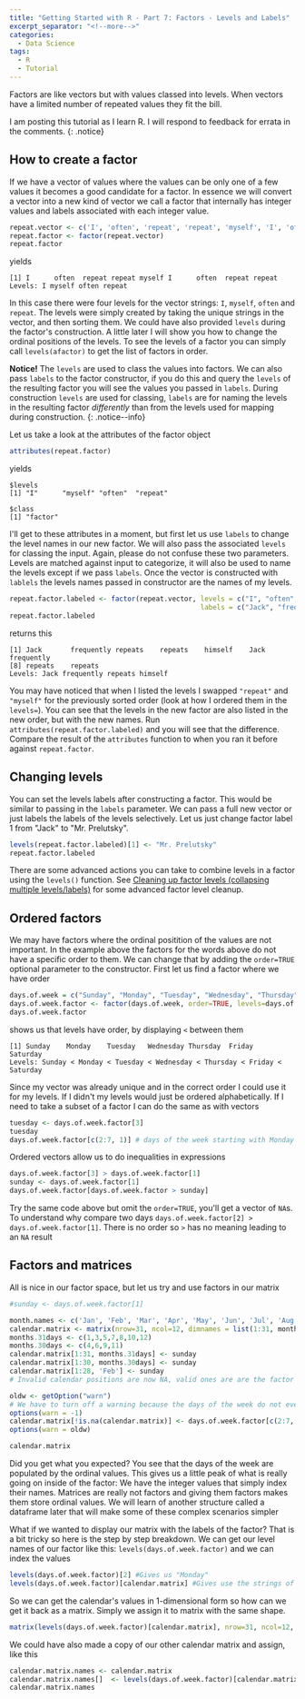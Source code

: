 ```yaml
---
title: "Getting Started with R - Part 7: Factors - Levels and Labels"
excerpt_separator: "<!--more-->"
categories:
  - Data Science
tags:
  - R
  - Tutorial
---
```

Factors are like vectors but with values classed into levels. When vectors have a limited number of repeated values they fit the bill.
<!--more-->


I am posting this tutorial as I learn R. I will respond to feedback for errata in the comments.
{: .notice}


## How to create a factor

If we have a vector of values where the values can be only one of a few values it becomes a good candidate for a factor. In essence we will convert a vector into a new kind of vector we call a factor that internally has integer values and labels associated with each integer value. 

```R
repeat.vector <- c('I', 'often', 'repeat', 'repeat', 'myself', 'I', 'often', 'repeat', 'repeat') # Jack Prelutsky
repeat.factor <- factor(repeat.vector)
repeat.factor
```
yields
```
[1] I      often  repeat repeat myself I      often  repeat repeat
Levels: I myself often repeat
```
In this case there were four levels for the vector strings: `I`, `myself`, `often` and `repeat`. The levels were simply created by taking the unique strings in the vector, and then sorting them. We could have also provided `levels` during the factor's construction. A little later I will show you how to change the ordinal positions of the levels. To see the levels of a factor you can simply call `levels(afactor)` to get the list of factors in order.

**Notice!** The `levels` are used to class the values into factors. We can also pass `labels` to the factor constructor, if you do this and query the `levels` of the resulting factor you will see the values you passed in `labels`. During construction `levels` are used for classing, `labels` are for naming the levels in the resulting factor *differently* than from the levels used for mapping during construction. 
{: .notice--info}

Let us take a look at the attributes of the factor object

```R
attributes(repeat.factor)
```
yields

```
$levels
[1] "I"      "myself" "often"  "repeat"

$class
[1] "factor"
```
I'll get to these attributes in a moment, but first let us use `labels` to change the level names in our new factor. We will also pass the associated `levels` for classing the input. Again, please do not confuse these two parameters. Levels are matched against input to categorize, it will also be used to name the levels except if we pass `labels`. Once the vector is constructed with `lablels` the levels names passed in constructor are the names of my levels. 

```R
repeat.factor.labeled <- factor(repeat.vector, levels = c("I", "often", "repeat", "myself"), 
                                               labels = c("Jack", "frequently", "repeats", "himself" ) )
repeat.factor.labeled
```
returns this
```
[1] Jack       frequently repeats    repeats    himself    Jack       frequently
[8] repeats    repeats   
Levels: Jack frequently repeats himself
```

You may have noticed that when I listed the levels I swapped `"repeat"` and `"myself"` for the previously sorted order (look at how I ordered them in the `levels=`). You can see that the levels in the new factor are also listed in the new order, but with the new names. Run `attributes(repeat.factor.labeled)` and you will see that the difference. Compare the result of the `attributes` function to when you ran it before against `repeat.factor`.

## Changing levels

You can set the levels labels after constructing a factor. This would be similar to passing in the `labels` parameter. We can pass a full new vector or just labels the labels of the levels selectively. Let us just change factor label 1 from "Jack" to "Mr. Prelutsky".

```R
levels(repeat.factor.labeled)[1] <- "Mr. Prelutsky"
repeat.factor.labeled
```

There are some advanced actions you can take to combine levels in a factor using the `levels()` function.  See [Cleaning up factor levels (collapsing multiple levels/labels)](https://stackoverflow.com/questions/19410108/cleaning-up-factor-levels-collapsing-multiple-levels-labels) for some advanced factor level cleanup.

## Ordered factors

We may have factors where the ordinal positition of the values are not important. In the example above the factors for the words above do not have a specific order to them. We can change that by adding the `order=TRUE` optional parameter to the constructor. First let us find a factor where we have order

```R
days.of.week = c("Sunday", "Monday", "Tuesday", "Wednesday", "Thursday", "Friday", "Saturday")
days.of.week.factor <- factor(days.of.week, order=TRUE, levels=days.of.week)
days.of.week.factor
```
shows us that levels have order, by displaying  `<`  between them
```
[1] Sunday    Monday    Tuesday   Wednesday Thursday  Friday    Saturday 
Levels: Sunday < Monday < Tuesday < Wednesday < Thursday < Friday < Saturday
```
Since my vector was already unique and in the correct order I could use it for my levels. If I didn't my levels would just be ordered alphabetically. If I need to take a subset of a factor I can do the same as with vectors

```R
tuesday <- days.of.week.factor[3] 
tuesday
days.of.week.factor[c(2:7, 1)] # days of the week starting with Monday instead of Sunday
```

Ordered vectors allow us to do inequalities in expressions
```R
days.of.week.factor[3] > days.of.week.factor[1]
sunday <- days.of.week.factor[1]
days.of.week.factor[days.of.week.factor > sunday]
```

Try the same code above but omit the `order=TRUE`, you'll get a vector of `NA`s. To understand why compare two days `days.of.week.factor[2] > days.of.week.factor[1]`. There is no order so `>` has no meaning leading to an `NA` result

## Factors and matrices

All is nice in our factor space, but let us try and use factors in our matrix

```R
#sunday <- days.of.week.factor[1] 

month.names <- c('Jan', 'Feb', 'Mar', 'Apr', 'May', 'Jun', 'Jul', 'Aug', 'Sep', 'Oct', 'Nov', 'Dec')
calendar.matrix <- matrix(nrow=31, ncol=12, dimnames = list(1:31, month.names))
months.31days <- c(1,3,5,7,8,10,12)
months.30days <- c(4,6,9,11)
calendar.matrix[1:31, months.31days] <- sunday
calendar.matrix[1:30, months.30days] <- sunday
calendar.matrix[1:28, 'Feb'] <- sunday
# Invalid calendar positions are now NA, valid ones are are the factor value of Sunday

oldw <- getOption("warn")
# We have to turn off a warning because the days of the week do not even divide - there is a remainder of 1
options(warn = -1) 
calendar.matrix[!is.na(calendar.matrix)] <- days.of.week.factor[c(2:7, 1)] # assuming Jan 1 fell on a Monday
options(warn = oldw)

calendar.matrix
```

Did you get what you expected? You see that the days of the week are populated by the ordinal values. This gives us a little peak of what is really going on inside of the factor: We have the integer values that simply index their names. Matrices are really not factors and giving them factors makes them store ordinal values. We will learn of another structure called a dataframe later that will make some of these complex scenarios simpler

What if we wanted to display our matrix with the labels of the factor? That is a bit tricky so here is the step by step breakdown. We can get our level names of our factor like this: `levels(days.of.week.factor)` and we can index the values

```R
levels(days.of.week.factor)[2] #Gives us "Monday"
levels(days.of.week.factor)[calendar.matrix] #Gives use the strings of the calendar.matrix, but as a vector
```

So we can get the calendar's values in 1-dimensional form so how can we get it back as a matrix. Simply we assign it to matrix with the same shape.

```R
matrix(levels(days.of.week.factor)[calendar.matrix], nrow=31, ncol=12, dimnames = list(1:31, month.names))
```
We could have also made a copy of our other calendar matrix and assign, like this

```R
calendar.matrix.names <- calendar.matrix
calendar.matrix.names[]  <- levels(days.of.week.factor)[calendar.matrix]
calendar.matrix.names
```
